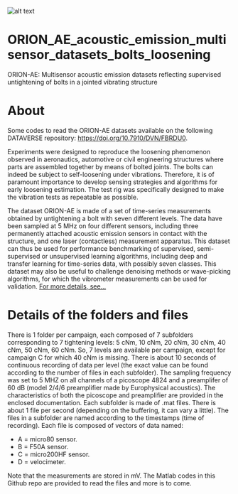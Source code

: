 ![alt text](0rion_logo.png)

# ORION_AE_acoustic_emission_multisensor_datasets_bolts_loosening
ORION-AE: Multisensor acoustic emission datasets reflecting supervised untightening of bolts in a jointed vibrating structure

# About
Some codes to read the ORION-AE datasets available on the following DATAVERSE repository: https://doi.org/10.7910/DVN/FBRDU0.

Experiments were designed to reproduce the loosening phenomenon observed in aeronautics, automotive or civil engineering structures where parts are assembled together by means of bolted joints. The bolts can indeed be subject to self-loosening under vibrations. Therefore, it is of paramount importance to develop sensing strategies and algorithms for early loosening estimation. The test rig was specifically designed to make the vibration tests as repeatable as possible.

The dataset ORION-AE is made of a set of time-series measurements obtained by untightening a bolt with seven different levels. The data have been sampled at 5 MHz on four different sensors, including three permanently attached acoustic emission sensors in contact with the structure, and one laser (contactless) measurement apparatus. This dataset can thus be used for performance benchmarking of supervised, semi-supervised or unsupervised learning algorithms, including deep and transfer learning for time-series data, with possibly seven classes. This dataset may also be useful to challenge denoising methods or wave-picking algorithms, for which the vibrometer measurements can be used for validation. [For more details, see...](https://doi.org/10.7910/DVN/FBRDU0)

# Details of the folders and files

There is 1 folder per campaign, each composed of 7 subfolders corresponding to 7 tightening levels: 5 cNm, 10 cNm, 20 cNm, 30 cNm, 40 cNm, 50 cNm, 60 cNm. So, 7 levels are available per campaign, except for campaign C for which 40 cNm is missing. There is about 10 seconds of continuous recording of data per level (the exact value can be found according to the number of files in each subfolder). The sampling frequency was set to 5 MHZ on all channels of a picoscope 4824 and a preamplifer of 60 dB (model 2/4/6 preamplifier made by Europhysical acoustics). The characteristics of both the picoscope and preamplifier are provided in the enclosed documentation. Each subfolder is made of .mat files. There is about 1 file per second (depending on the buffering, it can vary a little). The files in a subfolder are named according to the timestamps (time of recording). Each file is composed of vectors of data named:
* A = micro80 sensor.
* B = F50A sensor.
* C = micro200HF sensor.
* D = velocimeter.

Note that the measurements are stored in mV.
The Matlab codes in this Github repo are provided to read the files and more is to come.
